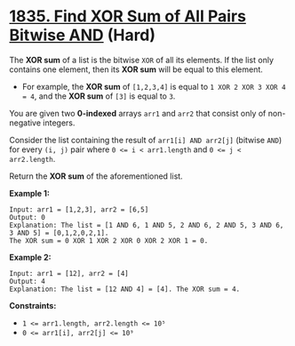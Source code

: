# [1835. Find XOR Sum of All Pairs Bitwise AND][link] (Hard)

[link]: https://leetcode.com/problems/find-xor-sum-of-all-pairs-bitwise-and/

The **XOR sum** of a list is the bitwise `XOR` of all its elements. If the list only contains one
element, then its **XOR sum** will be equal to this element.

- For example, the **XOR sum** of `[1,2,3,4]` is equal to `1 XOR 2 XOR 3 XOR 4 = 4`, and the **XOR
sum** of `[3]` is equal to `3`.

You are given two **0-indexed** arrays `arr1` and `arr2` that consist only of non-negative integers.

Consider the list containing the result of `arr1[i] AND arr2[j]` (bitwise `AND`) for every `(i, j)`
pair where `0 <= i < arr1.length` and `0 <= j < arr2.length`.

Return the **XOR sum** of the aforementioned list.

**Example 1:**

```
Input: arr1 = [1,2,3], arr2 = [6,5]
Output: 0
Explanation: The list = [1 AND 6, 1 AND 5, 2 AND 6, 2 AND 5, 3 AND 6, 3 AND 5] = [0,1,2,0,2,1].
The XOR sum = 0 XOR 1 XOR 2 XOR 0 XOR 2 XOR 1 = 0.
```

**Example 2:**

```
Input: arr1 = [12], arr2 = [4]
Output: 4
Explanation: The list = [12 AND 4] = [4]. The XOR sum = 4.
```

**Constraints:**

- `1 <= arr1.length, arr2.length <= 10⁵`
- `0 <= arr1[i], arr2[j] <= 10⁹`
